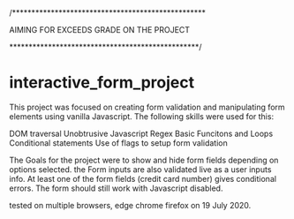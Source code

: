 /**************************************************

AIMING FOR EXCEEDS GRADE ON THE PROJECT

*************************************************/

# interactive_form_project

This project was focused on creating form validation and manipulating form elements using vanilla Javascript. 
The following skills were used for this: 

DOM traversal
Unobtrusive Javascript
Regex
Basic Funcitons and Loops
Conditional statements
Use of flags to setup form validation


The Goals for the project were to show and hide form fields depending on options selected. 
the Form inputs are also validated live as a user inputs info. 
At least one of the form fields (credit card number) gives conditional errors.
The form should still work with Javascript disabled.

tested on multiple browsers, edge chrome firefox on 19 July 2020.
